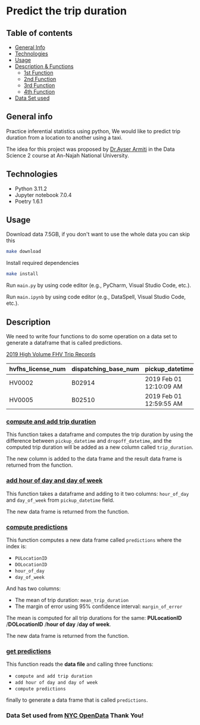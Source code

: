 # Predict the trip duration

## Table of contents

* [General Info](#general-info)
* [Technologies](#technologies)
* [Usage](#usage)
* [Description & Functions](#description)
    * [1st Function](#compute-and-add-trip-duration)
    * [2nd Function](#add-hour-of-day-and-day-of-week)
    * [3rd Function](#compute-predictions)
    * [4th Function](#get-predictions)
* [Data Set used](#data-set-used-from-nyc-opendata-thank-you)

## General info

Practice inferential statistics using python,
We would like to predict trip duration from a location to another using a taxi.

The idea for this project was proposed
by [Dr.Ayser Armiti](https://www.linkedin.com/in/ayserarmiti?utm_source=share&utm_campaign=share_via&utm_content=profile&utm_medium=android_app)
in the Data Science 2 course at An-Najah National University.

## Technologies

- Python 3.11.2
- Jupyter notebook 7.0.4
- Poetry 1.6.1

## Usage

Download data 7.5GB, if you don't want to use the whole data you can skip this

```Bash
make download
```

Install required dependencies

```Bash
make install
```

Run `main.py` by using code editor (e.g., PyCharm, Visual Studio Code, etc.).

Run `main.ipynb` by using code editor (e.g., DataSpell, Visual Studio Code, etc.).

## Description

We need to write four functions to do some operation on a data set
to generate a dataframe that is called predictions.

[2019 High Volume FHV Trip Records](https://data.cityofnewyork.us/Transportation/2019-High-Volume-FHV-Trip-Records/4p5c-cbgn/data)

 hvfhs_license_num | dispatching_base_num | pickup_datetime         | dropoff_datetime        | PULocationID | DOLocationID | SR_Flag 
-------------------|----------------------|-------------------------|-------------------------|--------------|--------------|---------
 HV0002            | B02914               | 2019 Feb 01 12:10:09 AM | 2019 Feb 01 12:31:04 AM | 161          | 33           |
 HV0005            | B02510               | 2019 Feb 01 12:59:55 AM | 2019 Feb 01 01:06:28 AM | 198          | 198          | 1       
 
### [compute and add trip duration](functions/first.py)

This function takes a dataframe and computes the trip duration by using the difference between
`pickup_datetime` and `dropoff_datetime`, and the computed trip duration will be added as a new column
called `trip_duration`.

The new column is added to the data frame and the result data frame is returned from the function.

### [add hour of day and day of week](functions/second.py)

This function takes a dataframe and adding to it two columns: `hour_of_day` and `day_of_week` from `pickup_datetime`
field.

The new data frame is returned from the function.

### [compute predictions](functions/third.py)

This function computes a new data frame called `predictions` where the index is:

- `PULocationID`
- `DOLocationID`
- `hour_of_day`
- `day_of_week`

And has two columns:

- The mean of trip duration: `mean_trip_duration`
- The margin of error using 95% confidence interval: `margin_of_error`

The mean is computed for all trip durations for the same: **PULocationID** /**DOLocationID** /**hour of day** /**day of
week**.

The new data frame is returned from the function.

### [get predictions](functions/fourth.py)

This function reads the **data file** and calling three functions:

- `compute and add trip duration`
- `add hour of day and day of week`
- `compute predictions`

finally to generate a data frame that is called `predictions`.

### Data Set used from [NYC OpenData](https://opendata.cityofnewyork.us) Thank You!

